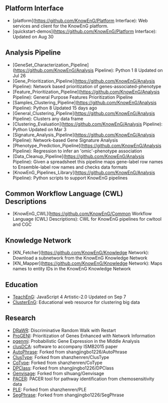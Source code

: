 ## Platform Interface
 - [platform](https://github.com/KnowEnG/Platform Interface): Web services and client for the KnowEnG platform.
 - [quickstart-demos](https://github.com/KnowEnG/Platform Interface): Updated on Aug 30
## Analysis Pipeline
 - [GeneSet_Characterization_Pipeline](https://github.com/KnowEnG/Analysis Pipeline): Python 1 8 Updated on Jul 26
 - [Gene_Prioritization_Pipeline](https://github.com/KnowEnG/Analysis Pipeline): Network based prioritization of genes-associated-phenotype
 - [Feature_Prioritization_Pipeline](https://github.com/KnowEnG/Analysis Pipeline): General Purpose Features Prioritization Pipeline
 - [Samples_Clustering_Pipeline](https://github.com/KnowEnG/Analysis Pipeline): Python 8 Updated 15 days ago
 - [General_Clustering_Pipeline](https://github.com/KnowEnG/Analysis Pipeline): Clusters any data frame
 - [Clustering_Evaluation](https://github.com/KnowEnG/Analysis Pipeline): Python Updated on Mar 3
 - [Signature_Analysis_Pipeline](https://github.com/KnowEnG/Analysis Pipeline): Network-based Gene Signature Analysis
 - [Phenotype_Prediction_Pipeline](https://github.com/KnowEnG/Analysis Pipeline): Regression to infer an 'omic'-phenotype association
 - [Data_Cleanup_Pipeline](https://github.com/KnowEnG/Analysis Pipeline): Given a spreadsheet this pipeline maps gene-label row names to Ensemble-label row names and checks data formats
 - [KnowEnG_Pipelines_Library](https://github.com/KnowEnG/Analysis Pipeline): Python scripts to support KnowEnG pipelines
## Common Workflow Language (CWL) Descriptions
 - [KnowEnG_CWL](https://github.com/KnowEnG/Common Workflow Language (CWL) Descriptions): CWL for KnowEnG pipelines for cwltool and CGC
## Knowledge Network
 - [KN_Fetcher](https://github.com/KnowEnG/Knowledge Network): Download a subnetwork from the KnowEnG Knowledge Network
 - [KN_Mapper](https://github.com/KnowEnG/Knowledge Network): Maps names to entity IDs in the KnowEnG Knowledge Network
## Education
 - [TeachEnG](https://github.com/KnowEnG/Education): JavaScript 4 Artistic-2.0 Updated on Sep 7
 - [ClusterEnG](https://github.com/KnowEnG/Education): Educational web resource for clustering big data
## Research
 - [DRaWR](https://github.com/KnowEnG/Research): Discriminative Random Walk with Restart
 - [ProGENI](https://github.com/KnowEnG/Research): Prioritization of Genes Enhanced with Network Information
 - [pgenmi](https://github.com/KnowEnG/Research): Probabilistic Gene Expression in the Middle Analysis
 - [clusDCA](https://github.com/KnowEnG/Research): software to accompany ISMB2015 paper
 - [AutoPhrase](https://github.com/KnowEnG/Research): Forked from shangjingbo1226/AutoPhrase
 - [ClusType](https://github.com/KnowEnG/Research): Forked from shanzhenren/ClusType
 - [CoType](https://github.com/KnowEnG/Research): Forked from shanzhenren/CoType
 - [DPClass](https://github.com/KnowEnG/Research): Forked from shangjingbo1226/DPClass
 - [Genvisage](https://github.com/KnowEnG/Research): Forked from slhuang/Genvisage
 - [PACER](https://github.com/KnowEnG/Research): PACER tool for pathway identification from chemosensitivity data
 - [PLE](https://github.com/KnowEnG/Research): Forked from shanzhenren/PLE
 - [SegPhrase](https://github.com/KnowEnG/Research): Forked from shangjingbo1226/SegPhrase
